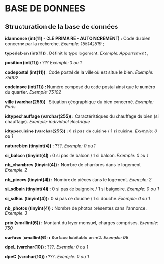 # BASE DE DONNEES

## Structuration de la base de données

**idannonce (int(11) - CLE PRIMAIRE - AUTOINCREMENT) :** Code du bien concerné par la recherche. *Exemple: 155142519* ;

**typedebien (int(11)) :** Définit le type logement.
*Exemple: Appartement* ;

**position (int(11)) :** ???
*Exemple: 0 ou 1*

**codepostal (int(11)) :** Code postal de la ville où est situé le bien.
*Exemple: 75002*

**codeinsee (int(11)) :** Numéro composé du code postal ainsi que le numéro du quartier.
*Exemple: 75102*

**ville (varchar(255)) :** Situation géographique du bien concerné.
*Exemple: Paris*

**idtypechauffage (varchar(255)) :** Caractéristiques du chauffage du bien (si chauffage).
*Exemple: individuel électrique*

**idtypecuisine (varchar(255)) :** 0 si pas de cuisine / 1 si cuisine.
*Exemple: 0 ou 1*

**naturebien (tinyint(4)) :** ???.
*Exemple: 0 ou 1*

**si_balcon (tinyint(4)) :** 0 si pas de balcon / 1 si balcon.
*Exemple: 0 ou 1*

**nb_chambres (tinyint(4)) :** Nombre de chambres dans le logement.
*Exemple: 2*

**nb_pieces (tinyint(4)) :** Nombre de pièces dans le logement.
*Exemple: 2*

**si_sdbain (tinyint(4)) :** 0 si pas de baignoire / 1 si baignoire.
*Exemple: 0 ou 1*

**si_sdEau (tinyint(4)) :** 0 si pas de douche / 1 si douche.
*Exemple: 0 ou 1*

**nb_photos (tinyint(4)) :** Nombre de photos présentes dans l'annonce.
*Exemple: 3*

**prix (smallint(6)) :** Montant du loyer mensuel, charges comprises.
*Exemple: 750*

**surface (smallint(6)) :** Surface habitable en m2.
*Exemple: 95*

**dpeL (varchar(10)) :** ???.
*Exemple: 0 ou 1*

**dpeC (varchar(10)) :** ???.
*Exemple: 0 ou 1*